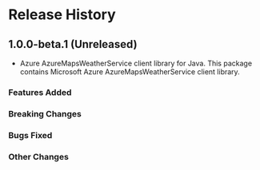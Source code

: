 # Release History

## 1.0.0-beta.1 (Unreleased)

- Azure AzureMapsWeatherService client library for Java. This package contains Microsoft Azure AzureMapsWeatherService client library.

### Features Added

### Breaking Changes

### Bugs Fixed

### Other Changes
